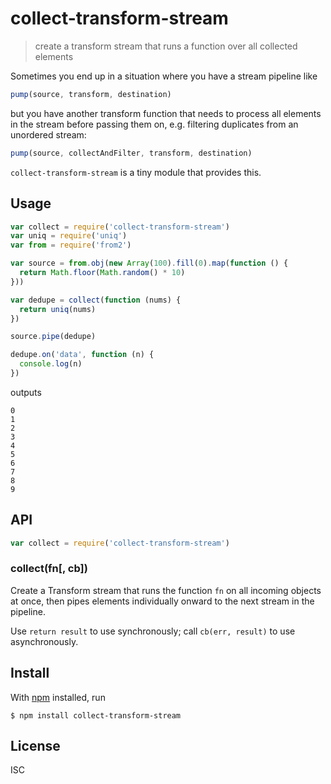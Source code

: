 # collect-transform-stream

> create a transform stream that runs a function over all collected elements

Sometimes you end up in a situation where you have a stream pipeline like

```js
pump(source, transform, destination)
```

but you have another transform function that needs to process all elements in
the stream before passing them on, e.g. filtering duplicates from an unordered
stream:

```js
pump(source, collectAndFilter, transform, destination)
```

`collect-transform-stream` is a tiny module that provides this.

## Usage

```js
var collect = require('collect-transform-stream')
var uniq = require('uniq')
var from = require('from2')

var source = from.obj(new Array(100).fill(0).map(function () {
  return Math.floor(Math.random() * 10)
}))

var dedupe = collect(function (nums) {
  return uniq(nums)
})

source.pipe(dedupe)

dedupe.on('data', function (n) {
  console.log(n)
})
```

outputs

```
0
1
2
3
4
5
6
7
8
9
```

## API

```js
var collect = require('collect-transform-stream')
```

### collect(fn[, cb])

Create a Transform stream that runs the function `fn` on all incoming objects at
once, then pipes elements individually onward to the next stream in the
pipeline.

Use `return result` to use synchronously; call `cb(err, result)` to use
asynchronously.

## Install

With [npm](https://npmjs.org/) installed, run

```
$ npm install collect-transform-stream
```

## License

ISC

